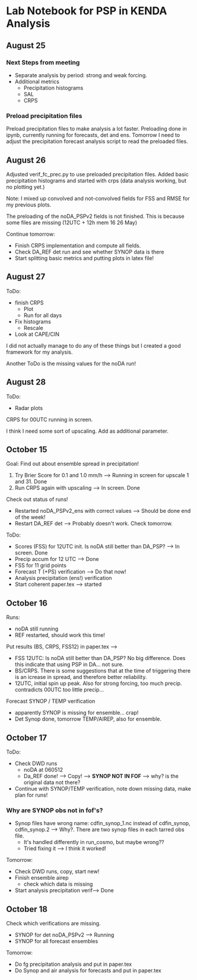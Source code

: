 # Lab Notebook for PSP in KENDA Analysis

## August 25

### Next Steps from meeting
- Separate analysis by period: strong and weak forcing. 
- Additional metrics
    - Precipitation histograms
    - SAL
    - CRPS

### Preload precipitation files
Preload precipitation files to make analysis a lot faster. 
Preloading done in ipynb, currently running for forecasts, det and ens.
Tomorrow I need to adjust the precipitation forecast analysis script to read the preloaded files. 

## August 26
Adjusted verif_fc_prec.py to use preloaded precipitation files. Added basic precipitation histograms and started with crps (data analysis working, but no plotting yet.)

Note: I mixed up convolved and not-convolved fields for FSS and RMSE for my previous plots. 

The preloading of the noDA_PSPv2 fields is not finished. This is because some files are missing (12UTC + 12h mem 16 26 May)

Continue tomorrow:
- Finish CRPS implementation and compute all fields. 
- Check DA_REF det run and see whether SYNOP data is there
- Start splitting basic metrics and putting plots in latex file!

## August 27

ToDo:
- finish CRPS
    - Plot
    - Run for all days
- Fix histograms
    - Rescale
- Look at CAPE/CIN

I did not actually manage to do any of these things but I created a good framework for my analysis.

Another ToDo is the missing values for the noDA run!


## August 28

ToDo:
- Radar plots

CRPS for 00UTC running in screen.

I think I need some sort of upscaling. Add as additional parameter.


## October 15

Goal: Find out about ensemble spread in precipitation!

1. Try Brier Score for 0.1 and 1.0 mm/h --> Running in screen for upscale 1 and 31. Done
2. Run CRPS again with upscaling --> In screen. Done

Check out status of runs!

- Restarted noDA_PSPv2_ens with correct values --> Should be done end of the week!
- Restart DA_REF det --> Probably doesn't work. Check tomorrow.

ToDo:
- Scores (FSS) for 12UTC init. Is noDA still better than DA_PSP? --> In screen. Done
- Precip accum for 12 UTC --> Done
- FSS for 11 grid points
- Forecast T (+PS) verification --> Do that now!
- Analysis precipitation (ens!) verification
- Start coherent paper.tex --> started


## October 16

Runs:
- noDA still running
- REF restarted, should work this time!

Put results (BS, CRPS, FSS12) in paper.tex --> 
- FSS 12UTC: Is noDA still better than DA_PSP? No big difference. Does this indicate that using PSP in DA... not sure.
- BS/CRPS. There is some suggestions that at the time of triggering there is an icrease in spread, and therefore better reliability.
- 12UTC, initial spin up peak. Also for strong forcing, too much precip. contradicts 00UTC too little precip... 

Forecast SYNOP / TEMP verification
- apparently SYNOP is missing for ensemble... crap!
- Det Synop done, tomorrow TEMP/AIREP, also for ensemble.


## October 17 

ToDo: 
- Check DWD runs
    - noDA at 060512
    - Da_REF done! --> Copy! --> **SYNOP NOT IN FOF** --> why? is the original data not there?
- Continue with SYNOP/TEMP verification, note down missing data, make plan for runs!

### Why are SYNOP obs not in fof's?
- Synop files have wrong name: cdfin_synop_1.nc instead of cdfin_synop, cdfin_synop.2 --> Why?. There are two synop files in each tarred obs file. 
    - It's handled differently in run_cosmo, but maybe wrong??
    - Tried fixing it --> I think it worked!

Tomorrow:
- Check DWD runs, copy, start new!
- Finish ensemble airep
    - check which data is missing
- Start analysis precipitation verif--> Done

## October 18

Check which verifications are missing.
- SYNOP for det noDA_PSPv2 --> Running
- SYNOP for all forecast ensembles

Tomorrow:
- Do fg precipitation analysis and put in paper.tex
- Do Synop and air analysis for forecasts and put in paper.tex


